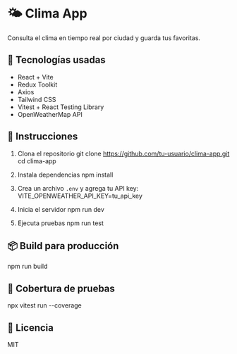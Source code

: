 # 🌤️ Clima App

Consulta el clima en tiempo real por ciudad y guarda tus favoritas.

## 🔧 Tecnologías usadas

- React + Vite
- Redux Toolkit
- Axios
- Tailwind CSS
- Vitest + React Testing Library
- OpenWeatherMap API

## 🚀 Instrucciones

1. Clona el repositorio
   git clone https://github.com/tu-usuario/clima-app.git
   cd clima-app

2. Instala dependencias
   npm install

3. Crea un archivo `.env` y agrega tu API key:
   VITE_OPENWEATHER_API_KEY=tu_api_key

4. Inicia el servidor
   npm run dev

5. Ejecuta pruebas
   npm run test

## 📦 Build para producción

npm run build

## 🧪 Cobertura de pruebas

npx vitest run --coverage

## 🐙 Licencia

MIT
